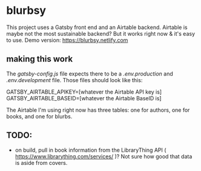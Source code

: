 # blurbsy

This project uses a Gatsby front end and an Airtable backend. Airtable is maybe not the most sustainable backend? But it works right now & it's easy to use. Demo version: https://blurbsy.netlify.com

## making this work

The _gatsby-config.js_ file expects there to be a _.env.production_ and _.env.development_ file. Those files should look like this:

GATSBY_AIRTABLE_APIKEY=[whatever the Airtable API key is]
GATSBY_AIRTABLE_BASEID=[whatever the Airtable BaseID is]

The Airtable I'm using right now has three tables: one for authors, one for books, and one for blurbs. 

## TODO:

 * on build, pull in book information from the LibraryThing API ( https://www.librarything.com/services/ )? Not sure how good that data is aside from covers.